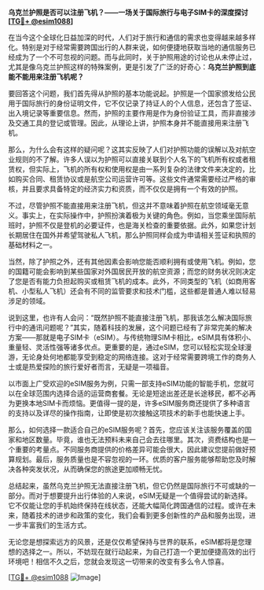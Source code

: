 **乌克兰护照是否可以注册飞机？——一场关于国际旅行与电子SIM卡的深度探讨[[TG💪+ @esim1088](https://t.me/s/esim1088)]**

在当今这个全球化日益加深的时代，人们对于旅行和通信的需求也变得越来越多样化。特别是对于经常需要跨国出行的人群来说，如何便捷地获取当地的通信服务已经成为了一个不可忽视的问题。而与此同时，关于护照用途的讨论也从未停止过，尤其是像乌克兰护照这样的特殊案例，更是引发了广泛的好奇心：**乌克兰护照到底能不能用来注册飞机呢？**

要回答这个问题，我们首先得从护照的基本功能说起。护照是一个国家颁发给公民用于国际旅行的身份证明文件，它不仅记录了持证人的个人信息，还包含了签证、出入境记录等重要信息。然而，护照的主要作用是作为身份验证工具，而非直接涉及交通工具的登记或管理。因此，从理论上讲，护照本身并不能直接用来注册飞机。

那么，为什么会有这样的疑问呢？这其实反映了人们对护照功能的误解以及对航空业规则的不了解。许多人误以为护照可以直接关联到个人名下的飞机所有权或者租赁权，但实际上，飞机的所有权和使用权是由一系列复杂的法律文件来决定的，比如购买合同、租赁协议或是航空公司运营许可等。这些文件通常需要经过严格的审核，并且要求具备特定的经济实力和资质，而不仅仅是拥有一个有效的护照。

不过，尽管护照不能直接用来注册飞机，但这并不意味着护照在航空领域毫无意义。事实上，在实际操作中，护照扮演着极为关键的角色。例如，当您乘坐国际航班时，护照不仅是登机的必要证件，也是海关检查的重要依据。此外，如果您计划长期居住在国外并希望驾驶私人飞机，那么护照同样会成为申请相关签证和执照的基础材料之一。

当然，除了护照之外，还有其他因素会影响您能否顺利拥有或使用飞机。例如，您的国籍可能会影响到某些国家对外国居民开放的航空资源；而您的财务状况则决定了您是否有能力负担起购买或租赁飞机的成本。此外，不同类型的飞机（如商用客机、小型私人飞机）还会有不同的监管要求和技术门槛，这些都是普通人难以轻易涉足的领域。

说到这里，也许有人会问：“既然护照不能直接注册飞机，那我该怎么解决国际旅行中的通讯问题呢？”其实，随着科技的发展，这个问题已经有了非常完美的解决方案——那就是电子SIM卡（eSIM）。与传统物理SIM卡相比，eSIM具有体积小、重量轻、灵活性强等诸多优点。更重要的是，通过eSIM，您可以轻松实现全球漫游，无论身处何地都能享受到稳定的网络连接。这对于经常需要跨境工作的商务人士或是热爱探险的旅行爱好者而言，无疑是一项福音。

以市面上广受欢迎的eSIM服务为例，只需一部支持eSIM功能的智能手机，您就可以在全球范围内选择合适的运营商套餐。无论是短途出差还是长途移民，都不必再为更换本地SIM卡而烦恼。更值得一提的是，许多eSIM服务商还提供了多种语言的支持以及详尽的操作指南，让即使是初次接触这项技术的新手也能快速上手。

那么，如何选择一款适合自己的eSIM服务呢？首先，您应该关注该服务覆盖的国家和地区数量。毕竟，谁也无法预料未来自己会去往哪里。其次，资费结构也是一个重要的考量点。不同服务商提供的价格差异可能会很大，因此建议您提前做好预算规划。最后，服务质量也是不容忽视的一环。优质的客户服务能够帮助您及时解决各种突发状况，从而确保您的旅途更加顺畅无忧。

总结起来，虽然乌克兰护照无法直接注册飞机，但它仍然是国际旅行不可或缺的一部分。而对于想要提升出行体验的人来说，eSIM无疑是一个值得尝试的新选择。它不仅能让您的手机始终保持在线状态，还能大幅简化跨国通信的过程。或许在未来，随着技术的进步和政策的变化，我们会看到更多创新性的产品和服务出现，进一步丰富我们的生活方式。

无论您是想探索远方的风景，还是仅仅希望保持与世界的联系，eSIM都将是您理想的选择之一。所以，不妨现在就行动起来，为自己打造一个更加便捷高效的出行环境吧！相信不久之后，您就会发现这一切带来的改变有多么令人惊喜。

[[TG💪+ @esim1088](https://t.me/s/esim1088) ![Image](https://i.postimg.cc/4NQfJmqS/Snipaste-2025-05-13-00-14-12.png)]